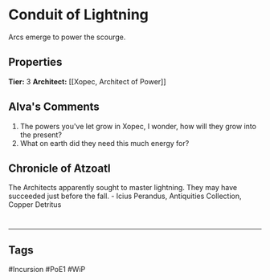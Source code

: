 # Conduit of Lightning
Arcs emerge to power the scourge.

## Properties
**Tier:** 3
**Architect:** [[Xopec, Architect of Power]]

## Alva's Comments
1. The powers you've let grow in Xopec, I wonder, how will they grow into the present?
2. What on earth did they need this much energy for?

## Chronicle of Atzoatl
The Architects apparently sought to master lightning. They may have succeeded just before the fall. - Icius Perandus, Antiquities Collection, Copper Detritus

#
---
## Tags
#Incursion
#PoE1
#WiP

